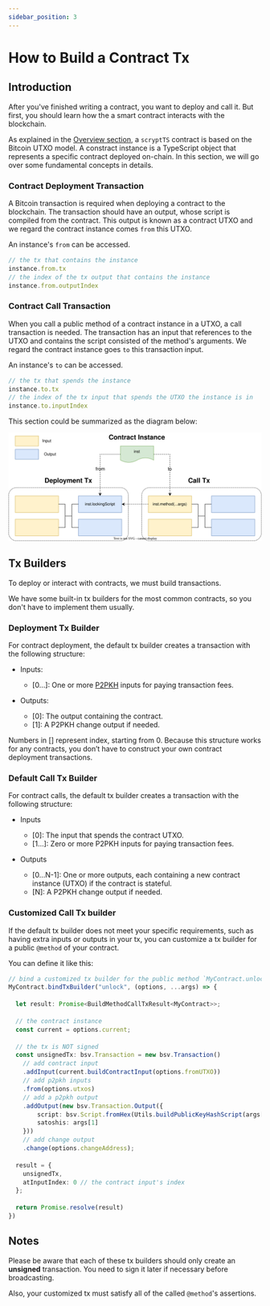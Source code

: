 ```yaml
---
sidebar_position: 3
---
```


# How to Build a Contract Tx

## Introduction

After you've finished writing a contract, you want to deploy and call it. But first, you should learn how the a smart contract interacts with the blockchain.

As explained in the [Overview section](../overview.md), a `scryptTS` contract is based on the Bitcoin UTXO model. A constract instance is a TypeScript object that represents a specific contract deployed on-chain. In this section, we will go over some fundamental concepts in details.


### Contract Deployment Transaction

A Bitcoin transaction is required when deploying a contract to the blockchain. The transaction should have an output, whose script is compiled from the contract. This output is known as a contract UTXO and we regard the contract instance comes `from` this UTXO.

An instance's `from` can be accessed.
```ts
// the tx that contains the instance
instance.from.tx
// the index of the tx output that contains the instance
instance.from.outputIndex
```

### Contract Call Transaction

When you call a public method of a contract instance in a UTXO, a call transaction is needed. The transaction has an input that references to the UTXO and contains the script consisted of the method's arguments. We regard the contract instance goes `to` this transaction input.

An instance's `to` can be accessed.
```ts
// the tx that spends the instance
instance.to.tx
// the index of the tx input that spends the UTXO the instance is in
instance.to.inputIndex
```


This section could be summarized as the diagram below:

![](../../static/img/contract_tx.svg)

## Tx Builders

To deploy or interact with contracts, we must build transactions.

We have some built-in tx builders for the most common contracts, so you don't have to implement them usually.

### Deployment Tx Builder

For contract deployment, the default tx builder creates a transaction with the following structure:

* Inputs:

  * [0…]: One or more [P2PKH](https://learnmeabitcoin.com/technical/p2pkh) inputs for paying transaction fees.

* Outputs:

  * [0]: The output containing the contract.
  * [1]: A P2PKH change output if needed.

Numbers in [] represent index, starting from 0.
Because this structure works for any contracts, you don’t have to construct your own contract deployment transactions.

### Default Call Tx Builder

For contract calls, the default tx builder creates a transaction with the following structure:

* Inputs

  * [0]: The input that spends the contract UTXO.
  * [1…]: Zero or more P2PKH inputs for paying transaction fees.

* Outputs

  * [0…N-1]: One or more outputs, each containing a new contract instance (UTXO) if the contract is stateful.
  * [N]: A P2PKH change output if needed.


### Customized Call Tx builder

If the default tx builder does not meet your specific requirements, such as having extra inputs or outputs in your tx, you can customize a tx builder for a public `@method` of your contract.

You can define it like this:

```ts
// bind a customized tx builder for the public method `MyContract.unlock`
MyContract.bindTxBuilder("unlock", (options, ...args) => { 

  let result: Promise<BuildMethodCallTxResult<MyContract>>;

  // the contract instance
  const current = options.current;

  // the tx is NOT signed
  const unsignedTx: bsv.Transaction = new bsv.Transaction()
    // add contract input
    .addInput(current.buildContractInput(options.fromUTXO))
    // add p2pkh inputs
    .from(options.utxos)
    // add a p2pkh output
    .addOutput(new bsv.Transaction.Output({
        script: bsv.Script.fromHex(Utils.buildPublicKeyHashScript(args[0])),
        satoshis: args[1]
    }))
    // add change output
    .change(options.changeAddress);

  result = {
    unsignedTx,
    atInputIndex: 0 // the contract input's index
  };

  return Promise.resolve(result)         
})
```

## Notes

Please be aware that each of these tx builders should only create an **unsigned** transaction. You need to sign it later if necessary before broadcasting.

Also, your customized tx must satisfy all of the called `@method`'s assertions.
